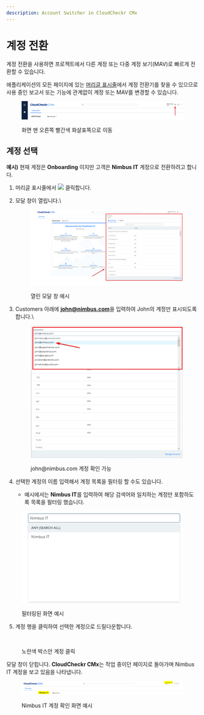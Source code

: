 ```yaml
---
description: Account Switcher in CloudCheckr CMx
---
```


# 계정 전환

계정 전환을 사용하면 프로젝트에서 다른 계정 또는 다중 계정 보기(MAV)로 빠르게 전환할 수 있습니다.

애플리케이션의 모든 페이지에 있는 [머리글 표시줄](cloudcheckr-cmx/undefined.md)에서 계정 전환기를 찾을 수 있으므로 사용 중인 보고서 또는 기능에 관계없이 계정 또는 MAV를 변경할 수 있습니다.

<figure><img src="../.gitbook/assets/다시권한.png" alt=""><figcaption><p>화면 맨 오른쪽 빨간색 화살표쪽으로 이동</p></figcaption></figure>

## **계정 선택**

**예시)** 현재 계정은 **Onboarding** 이지만 고객은 **Nimbus IT** 계정으로 전환하려고 합니다.

1. 머리글 표시줄에서 [![](https://files.helpdocs.io/p1pa4evz6u/articles/y9q2qt19kz/1582727508963/account-switcher-ico.png)](https://files.helpdocs.io/p1pa4evz6u/articles/y9q2qt19kz/1582727508963/account-switcher-ico.png) 클릭합니다.
2.  모달 창이 열립니다.\


    <figure><img src="../.gitbook/assets/으아아악.png" alt=""><figcaption><p>열린 모달 창 예시</p></figcaption></figure>
3.  Customers 아래에 **john@nimbus.com**을 입력하여 John의 계정만 표시되도록 합니다.\


    <figure><img src="../.gitbook/assets/git1 (1).png" alt=""><figcaption><p>john@nimbus.com 계정 확인 가능</p></figcaption></figure>
4. 선택한 계정의 이름 입력해서 계정 목록을 필터링 할 수도 있습니다.
   * 예시에서는 **Nimbus IT**를 입력하여 해당 검색어와 일치하는 계정만 포함하도록 목록을 필터링 했습니다.

<div align="left"><figure><img src="../.gitbook/assets/465270.png" alt=""><figcaption><p>필터링된 화면 예시</p></figcaption></figure></div>

5. 계정 행을 클릭하여 선택한 계정으로 드릴다운합니다.

<figure><img src="https://files.helpdocs.io/p1pa4evz6u/articles/y9q2qt19kz/1607715549274/account-switcher-6.png" alt=""><figcaption><p>노란색 박스안 계정 클릭</p></figcaption></figure>

모달 창이 닫힙니다. **CloudCheckr CMx**는 작업 중이던 페이지로 돌아가며 Nimbus IT 계정을 보고 있음을 나타냅니다.

<figure><img src="../.gitbook/assets/4시50분.png" alt=""><figcaption><p>Nimbus IT 계정 확인 화면 예시</p></figcaption></figure>
